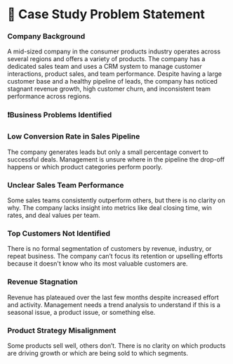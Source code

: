 # 🏢 Case Study Problem Statement
### Company Background
A mid-sized company in the consumer products industry operates across several regions and offers a variety of products. The company has a dedicated sales team and uses a CRM system to manage customer interactions, product sales, and team performance.
Despite having a large customer base and a healthy pipeline of leads, the company has noticed stagnant revenue growth, high customer churn, and inconsistent team performance across regions.
### ❗️Business Problems Identified
### Low Conversion Rate in Sales Pipeline
 The company generates leads but only a small percentage convert to successful deals.
 Management is unsure where in the pipeline the drop-off happens or which product categories perform poorly.
### Unclear Sales Team Performance
 Some sales teams consistently outperform others, but there is no clarity on why.
 The company lacks insight into metrics like deal closing time, win rates, and deal values per team.
### Top Customers Not Identified
 There is no formal segmentation of customers by revenue, industry, or repeat business.
 The company can’t focus its retention or upselling efforts because it doesn't know who its most valuable customers are.
### Revenue Stagnation
 Revenue has plateaued over the last few months despite increased effort and activity.
 Management needs a trend analysis to understand if this is a seasonal issue, a product issue, or something else.
### Product Strategy Misalignment
 Some products sell well, others don’t.
 There is no clarity on which products are driving growth or which are being sold to which segments.
